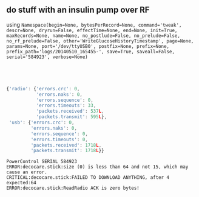 ## do stuff with an insulin pump over RF
using ` Namespace(begin=None, bytesPerRecord=None, command='tweak', descr=None, dryrun=False, effectTime=None, end=None, init=True, maxRecords=None, name=None, no_postlude=False, no_prelude=False, no_rf_prelude=False, other='WriteGlucoseHistoryTimestamp', page=None, params=None, port='/dev/ttyUSB0', postfix=None, prefix=None, prefix_path='logs/20140510_165455-', save=True, saveall=False, serial='584923', verbose=None) `
```
```
```
```
```
```
```
```
```javascript
{'radio': {'errors.crc': 0,
           'errors.naks': 0,
           'errors.sequence': 0,
           'errors.timeouts': 33,
           'packets.received': 537L,
           'packets.transmit': 595L},
 'usb': {'errors.crc': 0,
         'errors.naks': 0,
         'errors.sequence': 0,
         'errors.timeouts': 0,
         'packets.received': 1718L,
         'packets.transmit': 1718L}}
```
```
PowerControl SERIAL 584923
ERROR:decocare.stick:size (0) is less than 64 and not 15, which may cause an error.
CRITICAL:decocare.stick:FAILED TO DOWNLOAD ANYTHING, after 4  expected:64
ERROR:decocare.stick:ReadRadio ACK is zero bytes!
